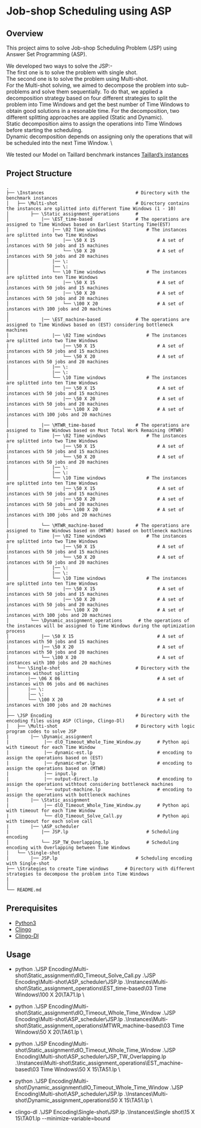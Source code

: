 # Job-shop Scheduling using ASP

## Overview 
This project aims to solve Job-shop Scheduling Problem (JSP) using Answer Set Programming (ASP).

We developed two ways to solve the JSP:- \
The first one is to solve the problem with single shot. \
The second one is to solve the problem using Multi-shot. \
For the Multi-shot solving, we aimed to decompose the problem into sub-problems and solve them sequentially. To do that, we applied a decomposition strategy based on four different strategies to split the problem into Time Windows and get the best number of Time Windows to obtain good solutions in a resonable time. For the decomposition, two different splitting approaches are applied (Static and Dynamic). \
Static decomposition aims to assign the operations into Time Windows before starting the scheduling. \
Dynamic decomposition depends on assigning only the operations that will be scheduled into the next Time Window. \

We tested our Model on Taillard benchmark instances [Taillard’s instances](http://mistic.heig-vd.ch/taillard/problemes.dir/ordonnancement.dir/ordonnancement.html)


## Project Structure

    .
    ├── \Instances                                  # Directory with the benchmark instances 
    │   ├── \Multi-shot                             # Directory contains the instances are splitted into different Time Windows (1 - 10)
    │        ├── \Static_assignment_operations      # 
    │            |── \EST_time-based                # The operations are assigned to Time Windows based on Earliest Starting Time(EST)
    │                |── \02 Time windows               # The instances are splitted into two Time Windows
    │                    |── \50 X 15                       # A set of instances with 50 jobs and 15 machines
    │                    └── \50 X 20                       # A set of instances with 50 jobs and 20 machines
    │                |── \: 
    │                |── \:
    │                └── \10 Time windows               # The instances are splitted into ten Time Windows
    │                    |── \50 X 15                       # A set of instances with 50 jobs and 15 machines
    │                    |── \50 X 20                       # A set of instances with 50 jobs and 20 machines
    │                    └── \100 X 20                      # A set of instances with 100 jobs and 20 machines
    │
    │            |── \EST_machine-based             # The operations are assigned to Time Windows based on (EST) considering bottleneck machines
    │                |── \02 Time windows               # The instances are splitted into two Time Windows
    │                    |── \50 X 15                       # A set of instances with 50 jobs and 15 machines
    │                    └── \50 X 20                       # A set of instances with 50 jobs and 20 machines
    │                |── \: 
    │                |── \:
    │                └── \10 Time windows               # The instances are splitted into ten Time Windows
    │                    |── \50 X 15                       # A set of instances with 50 jobs and 15 machines
    │                    |── \50 X 20                       # A set of instances with 50 jobs and 20 machines
    │                    └── \100 X 20                      # A set of instances with 100 jobs and 20 machines
    │
    │            |── \MTWR_time-based               # The operations are assigned to Time Windows based on Most Total Work Remaining (MTWR)
    │                |── \02 Time windows               # The instances are splitted into two Time Windows
    │                    |── \50 X 15                       # A set of instances with 50 jobs and 15 machines
    │                    └── \50 X 20                       # A set of instances with 50 jobs and 20 machines
    │                |── \: 
    │                |── \:
    │                └── \10 Time windows               # The instances are splitted into ten Time Windows
    │                    |── \50 X 15                       # A set of instances with 50 jobs and 15 machines
    │                    |── \50 X 20                       # A set of instances with 50 jobs and 20 machines
    │                    └── \100 X 20                      # A set of instances with 100 jobs and 20 machines
    │
    │            └── \MTWR_machine-based            # The operations are assigned to Time Windows based on (MTWR) based on bottleneck machines 
    │                |── \02 Time windows               # The instances are splitted into two Time Windows
    │                    |── \50 X 15                       # A set of instances with 50 jobs and 15 machines
    │                    └── \50 X 20                       # A set of instances with 50 jobs and 20 machines
    │                |── \: 
    │                |── \:
    │                └── \10 Time windows               # The instances are splitted into ten Time Windows
    │                    |── \50 X 15                       # A set of instances with 50 jobs and 15 machines
    │                    |── \50 X 20                       # A set of instances with 50 jobs and 20 machines
    │                    └── \100 X 20                      # A set of instances with 100 jobs and 20 machines
    │        └── \Dynamic_assignment_operations      # the operations of the instances will be assigned to Time Windows during the optimization process
    │            |── \50 X 15                               # A set of instances with 50 jobs and 15 machines
    │            |── \50 X 20                               # A set of instances with 50 jobs and 20 machines
    │            └── \100 X 20                              # A set of instances with 100 jobs and 20 machines
    │   └── \Single-shot                            # Directory with the instances without splitting
    │       |── \06 X 06                                    # A set of instances with 06 jobs and 06 machines
    │       |── \:                                          
    │       |── \:
    │       └── \100 X 20                                   # A set of instances with 100 jobs and 20 machines
    │
    ├── \JSP Encoding                               # Directory with the encoding files using ASP (Clingo, Clingo-Dl)
    │   ├── \Multi-shot                             # Directory with logic program codes to solve JSP
    |        |── \Dynamic_assignment
    |             |── dlO_Timeout_Whole_Time_Window.py      # Python api with timeout for each Time Window
    |             |── dynamic-est.lp                        # encoding to assign the operations based on (EST)
    |             |── dynamic-mtwr.lp                       # encoding to assign the operations based on (MTWR)
    |             |── input.lp
    |             |── output-direct.lp                      # encoding to assign the operations withtout considering bottleneck machines
    |             └── output-machine.lp                     # encoding to assign the operations with bottleneck machines
    |        |── \Static_assignment
    |             |── dlO_Timeout_Whole_Time_Window.py      # Python api with timeout for each Time Window
    |             └── dlO_Timeout_Solve_Call.py             # Python api with timeout for each solve call
    |        |── \ASP_scheduler
    |            |── JSP.lp                             # Scheduling encoding
    │            └── JSP_TW_Overlapping.lp              # Scheduling encoding with Overlapping between Time Windows
    │   └── \Single-shot              
    |        |── JSP.lp                             # Scheduling encoding with Single-shot 
    ├── \Strategies to create Time windows      # Directory with different strategies to decompose the problem into Time Windows
    |
    │
    └── README.md


## Prerequisites

* [Python3](https://www.python.org/downloads/)
* [Clingo](https://potassco.org/clingo/)
* [Clingo-Dl](https://potassco.org/labs/clingodl/)

## Usage
* python .\JSP Encoding\Multi-shot\Static_assignment\dlO_Timeout_Solve_Call.py  .\JSP Encoding\Multi-shot\ASP_scheduler\JSP.lp .\Instances\Multi-shot\Static_assignment_operations\EST_time-based\03 Time Windows\100 X 20\TA71.lp \

* python .\JSP Encoding\Multi-shot\Static_assignment\dlO_Timeout_Whole_Time_Window  .\JSP Encoding\Multi-shot\ASP_scheduler\JSP.lp .\Instances\Multi-shot\Static_assignment_operations\MTWR_machine-based\03 Time Windows\50 X 20\TA61.lp \

* python .\JSP Encoding\Multi-shot\Static_assignment\dlO_Timeout_Whole_Time_Window  .\JSP Encoding\Multi-shot\ASP_scheduler\JSP_TW_Overlapping.lp .\Instances\Multi-shot\Static_assignment_operations\EST_machine-based\03 Time Windows\50 X 15\TA51.lp \

* python .\JSP Encoding\Multi-shot\Dynamic_assignment\dlO_Timeout_Whole_Time_Window  .\JSP Encoding\Multi-shot\ASP_scheduler\JSP.lp .\Instances\Multi-shot\Dynamic_assignment_operations\50 X 15\TA51.lp \

* clingo-dl .\JSP Encoding\Single-shot\JSP.lp .\Instances\Single shot\15 X 15\TA01.lp --minimize-variable=bound